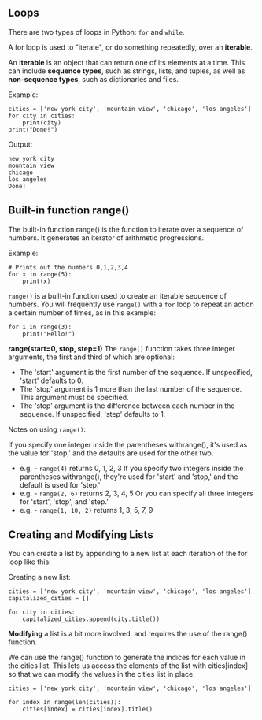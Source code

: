 ## Loops

There are two types of loops in Python: `for` and `while`.

A for loop is used to "iterate", or do something repeatedly, over an **iterable**.

An **iterable** is an object that can return one of its elements at a time. This can include **sequence types**, such as strings, lists, and tuples, as well as **non-sequence types**, such as dictionaries and files.

Example:
```
cities = ['new york city', 'mountain view', 'chicago', 'los angeles']
for city in cities:
    print(city)
print("Done!")
```
Output: 
```
new york city
mountain view
chicago
los angeles
Done!
```

## Built-in function **range()**

The built-in function range() is the function to iterate over a sequence of numbers. It generates an iterator of arithmetic progressions.

Example: 
```
# Prints out the numbers 0,1,2,3,4
for x in range(5):
    print(x)
```

`range()` is a built-in function used to create an iterable sequence of numbers. You will frequently use `range()` with a `for` loop to repeat an action a certain number of times, as in this example:
```
for i in range(3):
    print("Hello!")
```
**range(start=0, stop, step=1)**
The `range()` function takes three integer arguments, the first and third of which are optional:

* The 'start' argument is the first number of the sequence. If unspecified, 'start' defaults to 0.
* The 'stop' argument is 1 more than the last number of the sequence. This argument must be specified.
* The 'step' argument is the difference between each number in the sequence. If unspecified, 'step' defaults to 1.

Notes on using `range()`:

If you specify one integer inside the parentheses withrange(), it's used as the value for 'stop,' and the defaults are used for the other two.
* e.g. - `range(4)` returns 0, 1, 2, 3
   If you specify two integers inside the parentheses withrange(), they're used for 'start' and 'stop,' and the default is used for 'step.'
* e.g. - `range(2, 6)` returns 2, 3, 4, 5
   Or you can specify all three integers for 'start', 'stop', and 'step.'
* e.g. - `range(1, 10, 2)` returns 1, 3, 5, 7, 9

## Creating and Modifying Lists
You can create a list by appending to a new list at each iteration of the for loop like this:

Creating a new list:
```
cities = ['new york city', 'mountain view', 'chicago', 'los angeles']
capitalized_cities = []

for city in cities:
    capitalized_cities.append(city.title())
```

**Modifying** a list is a bit more involved, and requires the use of the range() function.

We can use the range() function to generate the indices for each value in the cities list. This lets us access the elements of the list with cities[index] so that we can modify the values in the cities list in place.
```
cities = ['new york city', 'mountain view', 'chicago', 'los angeles']

for index in range(len(cities)):
    cities[index] = cities[index].title()
```

